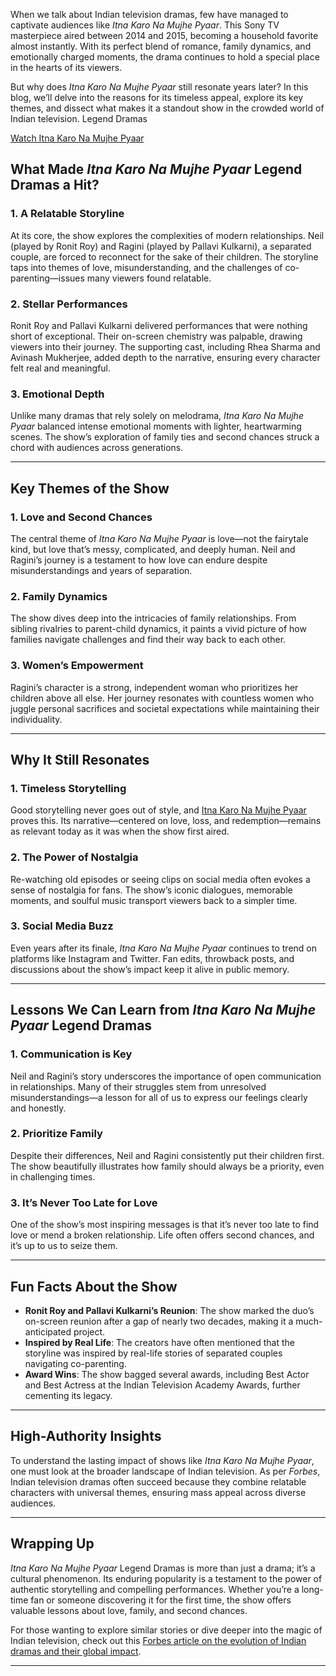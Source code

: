 When we talk about Indian television dramas, few have managed to captivate audiences like *Itna Karo Na Mujhe Pyaar*. This Sony TV masterpiece aired between 2014 and 2015, becoming a household favorite almost instantly. With its perfect blend of romance, family dynamics, and emotionally charged moments, the drama continues to hold a special place in the hearts of its viewers.

But why does *Itna Karo Na Mujhe Pyaar* still resonate years later? In this blog, we’ll delve into the reasons for its timeless appeal, explore its key themes, and dissect what makes it a standout show in the crowded world of Indian television. Legend Dramas

[Watch Itna Karo Na Mujhe Pyaar](https://legenddramas.com/)

## What Made *Itna Karo Na Mujhe Pyaar* Legend Dramas a Hit?

### 1. A Relatable Storyline
At its core, the show explores the complexities of modern relationships. Neil (played by Ronit Roy) and Ragini (played by Pallavi Kulkarni), a separated couple, are forced to reconnect for the sake of their children. The storyline taps into themes of love, misunderstanding, and the challenges of co-parenting—issues many viewers found relatable.

### 2. Stellar Performances
Ronit Roy and Pallavi Kulkarni delivered performances that were nothing short of exceptional. Their on-screen chemistry was palpable, drawing viewers into their journey. The supporting cast, including Rhea Sharma and Avinash Mukherjee, added depth to the narrative, ensuring every character felt real and meaningful.

### 3. Emotional Depth
Unlike many dramas that rely solely on melodrama, *Itna Karo Na Mujhe Pyaar* balanced intense emotional moments with lighter, heartwarming scenes. The show’s exploration of family ties and second chances struck a chord with audiences across generations.

---

## Key Themes of the Show

### 1. Love and Second Chances
The central theme of *Itna Karo Na Mujhe Pyaar* is love—not the fairytale kind, but love that’s messy, complicated, and deeply human. Neil and Ragini’s journey is a testament to how love can endure despite misunderstandings and years of separation.

### 2. Family Dynamics
The show dives deep into the intricacies of family relationships. From sibling rivalries to parent-child dynamics, it paints a vivid picture of how families navigate challenges and find their way back to each other.

### 3. Women’s Empowerment
Ragini’s character is a strong, independent woman who prioritizes her children above all else. Her journey resonates with countless women who juggle personal sacrifices and societal expectations while maintaining their individuality.

---

## Why It Still Resonates

### 1. Timeless Storytelling
Good storytelling never goes out of style, and [ Itna Karo Na Mujhe Pyaar](https://legenddramas.com/) proves this. Its narrative—centered on love, loss, and redemption—remains as relevant today as it was when the show first aired.

### 2. The Power of Nostalgia
Re-watching old episodes or seeing clips on social media often evokes a sense of nostalgia for fans. The show’s iconic dialogues, memorable moments, and soulful music transport viewers back to a simpler time.

### 3. Social Media Buzz
Even years after its finale, *Itna Karo Na Mujhe Pyaar* continues to trend on platforms like Instagram and Twitter. Fan edits, throwback posts, and discussions about the show’s impact keep it alive in public memory.

---

## Lessons We Can Learn from *Itna Karo Na Mujhe Pyaar* Legend Dramas

### 1. Communication is Key
Neil and Ragini’s story underscores the importance of open communication in relationships. Many of their struggles stem from unresolved misunderstandings—a lesson for all of us to express our feelings clearly and honestly.

### 2. Prioritize Family
Despite their differences, Neil and Ragini consistently put their children first. The show beautifully illustrates how family should always be a priority, even in challenging times.

### 3. It’s Never Too Late for Love
One of the show’s most inspiring messages is that it’s never too late to find love or mend a broken relationship. Life often offers second chances, and it’s up to us to seize them.

---

## Fun Facts About the Show

- **Ronit Roy and Pallavi Kulkarni’s Reunion**: The show marked the duo’s on-screen reunion after a gap of nearly two decades, making it a much-anticipated project.
- **Inspired by Real Life**: The creators have often mentioned that the storyline was inspired by real-life stories of separated couples navigating co-parenting.
- **Award Wins**: The show bagged several awards, including Best Actor and Best Actress at the Indian Television Academy Awards, further cementing its legacy.

---

## High-Authority Insights

To understand the lasting impact of shows like *Itna Karo Na Mujhe Pyaar*, one must look at the broader landscape of Indian television. As per *Forbes*, Indian television dramas often succeed because they combine relatable characters with universal themes, ensuring mass appeal across diverse audiences.

---

## Wrapping Up

*Itna Karo Na Mujhe Pyaar* Legend Dramas is more than just a drama; it’s a cultural phenomenon. Its enduring popularity is a testament to the power of authentic storytelling and compelling performances. Whether you’re a long-time fan or someone discovering it for the first time, the show offers valuable lessons about love, family, and second chances.

For those wanting to explore similar stories or dive deeper into the magic of Indian television, check out this [Forbes article on the evolution of Indian dramas and their global impact](#).

---
